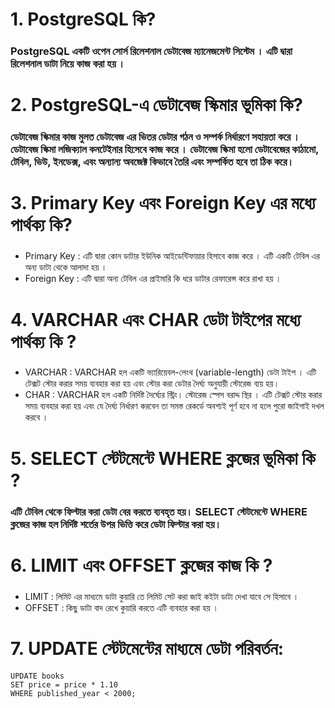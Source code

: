 # 1. PostgreSQL কি? 
### PostgreSQL একটি ওপেন সোর্স রিলেশনাল ডেটাবেজ ম্যানেজমেন্ট সিস্টেম  । এটি দ্বারা রিলেশনাল ডাটা নিয়ে কাজ করা হয় । 

# 2. PostgreSQL-এ ডেটাবেজ স্কিমার ভূমিকা কি?
### ডেটাবেজ স্কিমার  কাজ মুলত ডেটাবেজ এর ভিতর ডেটার গঠন ও সম্পর্ক নির্ধারণে সহায়তা করে । ডেটাবেজ স্কিমা লজিক্যাল কনটেইনার হিসেবে কাজ করে । ডেটাবেজ স্কিমা হলো ডেটাবেজের কাঠামো, টেবিল, ভিউ, ইনডেক্স, এবং অন্যান্য অবজেক্ট কিভাবে তৈরি এবং সম্পর্কিত হবে তা ঠিক করে।

# 3. Primary Key এবং Foreign Key এর মধ্যে পার্থক্য কি?
###
- Primary Key :  এটি দ্বারা কোন ডাটার ইউনিক আইডেন্টিফায়ার হিসাবে কাজ করে । এটি একটি টেবিল এর অন্য ডাটা থেকে আলাদা হয় । 
- Foreign Key : এটি দ্বারা অন্য টেবিল এর প্রাইমারি কি ধরে ডাটার রেফারেন্স করে রাখা হয় । 

# 4. VARCHAR এবং CHAR ডেটা টাইপের মধ্যে পার্থক্য কি ? 
###  
- VARCHAR : VARCHAR হল একটি ভ্যারিয়েবল-লেংথ (variable-length) ডেটা টাইপ ।  এটি টেক্সট স্টোর করার সময় ব্যবহার করা হয় এবং স্টোর করা ডেটার দৈর্ঘ্য অনুযায়ী স্টোরেজ ব্যয় হয়।
- CHAR : VARCHAR হল একটি নির্দিষ্ট দৈর্ঘ্যের স্ট্রিং। স্টোরেজ স্পেস বরাদ্দ স্থির ।  এটি টেক্সট স্টোর করার সময় ব্যবহার করা হয় এবং যে দৈর্ঘ্য নির্ধারণ করবেন তা সমস্ত রেকর্ডে অবশ্যই পূর্ণ হবে না হলে পুরো জাইগাই দখল করবে ।

# 5. SELECT স্টেটমেন্টে WHERE ক্লজের ভূমিকা কি ? 
### এটি টেবিল থেকে ফিল্টার করা ডেটা বের করতে ব্যবহৃত হয়। SELECT স্টেটমেন্টে WHERE ক্লজের কাজ হল নির্দিষ্ট শর্তের উপর ভিত্তি করে ডেটা ফিল্টার করা হয়।

# 6. LIMIT এবং OFFSET ক্লজের কাজ কি ? 
### 
- LIMIT : লিমিট এর মাধ্যমে ডাটা কুয়ারি তে লিমিট সেট করা জাই কইটা ডাটা দেখা যাবে সে হিসাবে । 
- OFFSET : কিছু ডাটা বাদ রেখে কুয়ারি করতে এটি ব্যবহার করা হয় । 

# 7. UPDATE স্টেটমেন্টের মাধ্যমে ডেটা পরিবর্তন:
```
UPDATE books 
SET price = price * 1.10 
WHERE published_year < 2000;

```